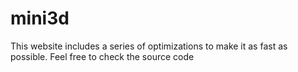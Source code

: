 # mini3d
This website includes a series of optimizations to make it as fast as possible. Feel free to check the source code
